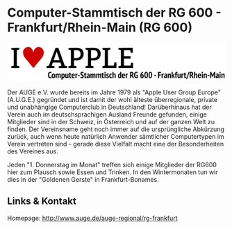 # Computer-Stammtisch der RG 600 - Frankfurt/Rhein-Main (RG 600)
![Computer-Stammtisch der RG 600 - Frankfurt/Rhein-Main](./auge.logo.png)

Der AUGE e.V. wurde bereits im Jahre 1979 als "Apple User Group Europe" (A.U.G.E.) gegründet und ist
damit der wohl älteste überregionale, private und unabhängige Computerclub in Deutschland! Darüberhinaus hat der
Verein auch im deutschsprachigen Ausland Freunde gefunden, einige Mitglieder sind in der Schweiz, in Österreich
und auf der ganzen Welt zu finden. Der Vereinsname geht noch immer auf die ursprüngliche Abkürzung zurück, auch
wenn heute natürlich Anwender sämtlicher Computertypen im Verein vertreten sind - gerade diese Vielfalt macht
eine der Besonderheiten des Vereines aus.

Jeden "1. Donnerstag im Monat" treffen sich einige Mitglieder der RG600 hier zum Plausch sowie Essen und
Trinken. In den Wintermonaten tun wir dies in der "Goldenen Gerste" in Frankfurt-Bonames.


## Links &amp; Kontakt

Homepage: <http://www.auge.de/auge-regional/rg-frankfurt>











